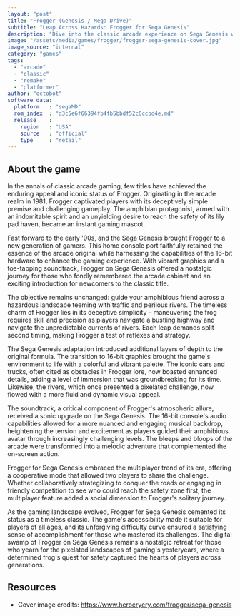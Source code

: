 ```yaml
---
layout: "post"
title: "Frogger (Genesis / Mega Drive)"
subtitle: "Leap Across Hazards: Frogger for Sega Genesis"
description: "Dive into the classic arcade experience on Sega Genesis with Frogger, where players guide a determined frog through perilous obstacles, avoiding traffic and treacherous rivers in a timeless quest for safe passage."
image: "/assets/media/games/frogger/frogger-sega-genesis-cover.jpg"
image_source: "internal"
category: "games"
tags:
  - "arcade"
  - "classic"
  - "remake"
  - "platformer"
author: "octobot"
software_data:
  platform   : "segaMD"
  rom_index  : "d3c5e6f66394fb4fb5bbdf52c6ccbd4e.md"
  release    :
    region   : "USA"
    source   : "official"
    type     : "retail"
---
```


## About the game

In the annals of classic arcade gaming, few titles have achieved the enduring appeal and iconic status of Frogger. Originating in the arcade realm in 1981, Frogger captivated players with its deceptively simple premise and challenging gameplay. The amphibian protagonist, armed with an indomitable spirit and an unyielding desire to reach the safety of its lily pad haven, became an instant gaming mascot.

Fast forward to the early '90s, and the Sega Genesis brought Frogger to a new generation of gamers. This home console port faithfully retained the essence of the arcade original while harnessing the capabilities of the 16-bit hardware to enhance the gaming experience. With vibrant graphics and a toe-tapping soundtrack, Frogger on Sega Genesis offered a nostalgic journey for those who fondly remembered the arcade cabinet and an exciting introduction for newcomers to the classic title.

The objective remains unchanged: guide your amphibious friend across a hazardous landscape teeming with traffic and perilous rivers. The timeless charm of Frogger lies in its deceptive simplicity – maneuvering the frog requires skill and precision as players navigate a bustling highway and navigate the unpredictable currents of rivers. Each leap demands split-second timing, making Frogger a test of reflexes and strategy.

The Sega Genesis adaptation introduced additional layers of depth to the original formula. The transition to 16-bit graphics brought the game's environment to life with a colorful and vibrant palette. The iconic cars and trucks, often cited as obstacles in Frogger lore, now boasted enhanced details, adding a level of immersion that was groundbreaking for its time. Likewise, the rivers, which once presented a pixelated challenge, now flowed with a more fluid and dynamic visual appeal.

The soundtrack, a critical component of Frogger's atmospheric allure, received a sonic upgrade on the Sega Genesis. The 16-bit console's audio capabilities allowed for a more nuanced and engaging musical backdrop, heightening the tension and excitement as players guided their amphibious avatar through increasingly challenging levels. The bleeps and bloops of the arcade were transformed into a melodic adventure that complemented the on-screen action.

Frogger for Sega Genesis embraced the multiplayer trend of its era, offering a cooperative mode that allowed two players to share the challenge. Whether collaboratively strategizing to conquer the roads or engaging in friendly competition to see who could reach the safety zone first, the multiplayer feature added a social dimension to Frogger's solitary journey.

As the gaming landscape evolved, Frogger for Sega Genesis cemented its status as a timeless classic. The game's accessibility made it suitable for players of all ages, and its unforgiving difficulty curve ensured a satisfying sense of accomplishment for those who mastered its challenges. The digital swamp of Frogger on Sega Genesis remains a nostalgic retreat for those who yearn for the pixelated landscapes of gaming's yesteryears, where a determined frog's quest for safety captured the hearts of players across generations.

## Resources

* Cover image credits: <https://www.herocrycry.com/frogger/sega-genesis>

